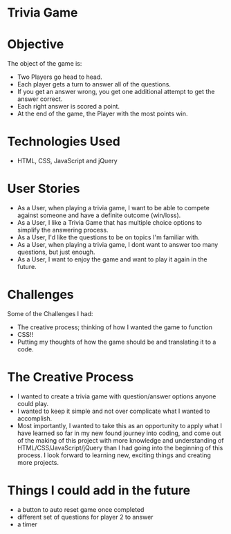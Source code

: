 # Trivia Game

# Objective 

The object of the game is:

 - Two Players go head to head.
 - Each player gets a turn to answer all of the questions.
 - If you get an answer wrong, you get one additional attempt to get the answer correct.
 - Each right answer is scored a point. 
 - At the end of the game, the Player with the most points win.

# Technologies Used

- HTML, CSS, JavaScript and jQuery

# User Stories

- As a User, when playing a trivia game, I want to be able to compete against someone and have a definite outcome (win/loss).
- As a User, I like a Trivia Game that has multiple choice options to simplify the answering process.
- As a User, I'd like the questions to be on topics I'm familiar with.
- As a User, when playing a trivia game, I dont want to answer too many questions, but just enough.
- As a User, I want to enjoy the game and want to play it again in the future.  

# Challenges

Some of the Challenges I had:

- The creative process; thinking of how I wanted the game to function
- CSS!! 
- Putting my thoughts of how the game should be and translating it to a code. 
 

# The Creative Process 

- I wanted to create a trivia game with question/answer options anyone could play.  
- I wanted to keep it simple and not over complicate what I wanted to accomplish. 
- Most importantly, I wanted to take this as an opportunity to apply what I have learned so far in my new found journey into coding, and come out of the making of this project with more knowledge and understanding of HTML/CSS/JavaScript/jQuery than I had going into the beginning of this process.  I look forward to learning new, exciting things and creating more projects. 


# Things I could add in the future 

- a button to auto reset game once completed
- different set of questions for player 2 to answer
- a timer 




